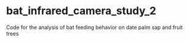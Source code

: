 # bat_infrared_camera_study_2
Code for the analysis of bat feeding behavior on date palm sap and fruit trees
